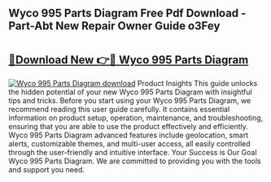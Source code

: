 ## Wyco 995 Parts Diagram Free Pdf Download - Part-Abt New Repair Owner Guide o3Fey

# <h2><a href="http://dfnx98.blite.top/?on=Wyco+995+Parts+Diagram">🔗Download New 👉🔴 Wyco 995 Parts Diagram</a></h2>

[![Wyco 995 Parts Diagram download](https://i.imgur.com/lujVjoI.png)](http://dfnx98.blite.top/?on=Wyco+995+Parts+Diagram)
Product Insights This guide unlocks the hidden potential of your new Wyco 995 Parts Diagram with insightful tips and tricks. Before you start using your Wyco 995 Parts Diagram, we recommend reading this user guide carefully. It contains essential information on product setup, operation, maintenance, and troubleshooting, ensuring that you are able to use the product effectively and efficiently. Wyco 995 Parts Diagram advanced features include geolocation, smart alerts, customizable themes, and multi-user access, all easily controlled through the user-friendly and intuitive interface. Your Success is Our Goal Wyco 995 Parts Diagram. We are committed to providing you with the tools and support you need.
